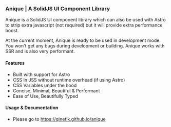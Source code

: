 ### Anique | A SolidJS UI Component Library

Anique is a SolidJS UI component library which can also be used with Astro to strip extra javascript (not required) but it will provide extra performance boost.


At the current moment, Anique is ready to be used in development mode. You won't get any bugs during development or building. Anique works with SSR and is also very performant.

#### Features

- Built with support for Astro
- CSS In JSS without runtime overhead (if using Astro)
- CSS Variables under the hood
- Concise, Minimal, Beautiful & Performant
- Ease of Use, Beautifully Typed

#### Usage & Documentation

- Please go to https://qinetik.github.io/anique

  
